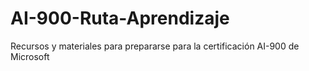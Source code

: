 # AI-900-Ruta-Aprendizaje
Recursos y materiales para prepararse para la certificación AI-900 de Microsoft

